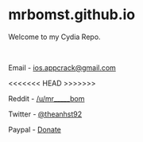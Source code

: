 # mrbomst.github.io
Welcome to my Cydia Repo.

&nbsp;

Email - ios.appcrack@gmail.com

<<<<<<< HEAD >>>>>>>

Reddit - [/u/mr_____bom](https://www.reddit.com/user/mr_____bom/)

Twitter - [@theanhst92](https://twitter.com/theanhst92)

Paypal - [Donate](https://paypal.me/theanhst92/5)
